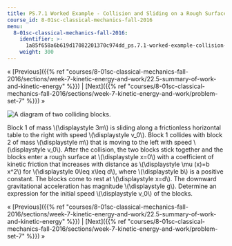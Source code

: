 ```yaml
---
title: PS.7.1 Worked Example - Collision and Sliding on a Rough Surface
course_id: 8-01sc-classical-mechanics-fall-2016
menu:
  8-01sc-classical-mechanics-fall-2016:
    identifier: >-
      1a85f658a6b619d17082201370c974dd_ps.7.1-worked-example-collision-and-sliding-on-a-rough-surface
    weight: 300
---
```

« [Previous]({{% ref "courses/8-01sc-classical-mechanics-fall-2016/sections/week-7-kinetic-energy-and-work/22.5-summary-of-work-and-kinetic-energy" %}}) | [Next]({{% ref "courses/8-01sc-classical-mechanics-fall-2016/sections/week-7-kinetic-energy-and-work/problem-set-7" %}}) »

![A diagram of two colliding blocks.](https://open-learning-course-data.s3.amazonaws.com/8-01sc-classical-mechanics-fall-2016/e11c8a5bacd3aece5290c369d8582292_fridayw6_1_1.svg)

Block 1 of mass \\(\\displaystyle 3m\\) is sliding along a frictionless horizontal table to the right with speed \\(\\displaystyle v\_0\\). Block 1 collides with block 2 of mass \\(\\displaystyle m\\) that is moving to the left with speed \\(\\displaystyle v\_0\\). After the collision, the two blocks stick together and the blocks enter a rough surface at \\(\\displaystyle x=0\\) with a coefficient of kinetic friction that increases with distance as \\(\\displaystyle \\mu (x)=b x^2\\) for \\(\\displaystyle 0\\leq x\\leq d\\), where \\(\\displaystyle b\\) is a positive constant. The blocks come to rest at \\(\\displaystyle x=d\\). The downward gravitational acceleration has magnitude \\(\\displaystyle g\\). Determine an expression for the initial speed \\(\\displaystyle v\_0\\) of the blocks.

« [Previous]({{% ref "courses/8-01sc-classical-mechanics-fall-2016/sections/week-7-kinetic-energy-and-work/22.5-summary-of-work-and-kinetic-energy" %}}) | [Next]({{% ref "courses/8-01sc-classical-mechanics-fall-2016/sections/week-7-kinetic-energy-and-work/problem-set-7" %}}) »